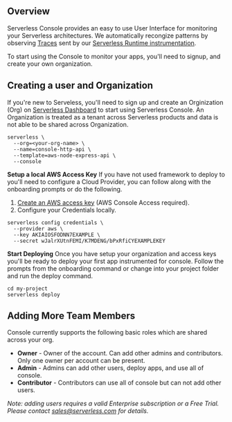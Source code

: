 <!--
title: Using Serveless Console
menuText: Using Serveless Console
description: A guide to using Serverless Console UI
menuOrder: 1
-->

## Overview
Serverless Console provides an easy to use User Interface for 
monitoring your Serverless architectures. We automatically
recongize patterns by observing [Traces](traces.md) sent by our
[Serverless Runtime instrumentation](../concepts/index.md).


To start using the Console to monitor your apps, you'll need to
signup, and create your own organization. 


## Creating a user and Organization 
If you're new to Serveless, you'll need to sign up and create an 
Orginization (Org) on [Serverless Dashboard](https://app.serverless.com) 
to start using Serverless Console. An Organization is treated as a 
tenant across Serverless products and data is not able to be shared 
across Organization. 



```text	
serverless \
  --org=<your-org-name> \
  --name=console-http-api \
  --template=aws-node-express-api \
  --console
```

**Setup a local AWS Access Key**
If you have not used framework to deploy to you'll
need to configure a Cloud Provider, you can follow along
with the onboarding prompts or do the following.


1. [Create an AWS access key](https://www.youtube.com/watch?v=KngM5bfpttA)
(AWS Console Access required).
1. Configure your Credentials locally.

```text
serverless config credentials \
  --provider aws \
  --key AKIAIOSFODNN7EXAMPLE \
  --secret wJalrXUtnFEMI/K7MDENG/bPxRfiCYEXAMPLEKEY
```

**Start Deploying**
Once you have setup your organization and access keys
you'll be ready to deploy your first app instrumented
for console. Follow the prompts from the onboarding
command or change into your project folder and run
the deploy command.

```text
cd my-project
serverless deploy
```


## Adding More Team Members

Console currently supports the following basic roles which 
are shared across your org. 

* **Owner** - Owner of the account. Can add other admins and 
contributors. Only one owner per account can be present.
* **Admin** - Admins can add other users, deploy apps, and use 
all of console.
* **Contributor** - Contributors can use all of console but 
can not add other users.

*Note: adding users requires a valid Enterprise subscription
or a Free Trial. Please contact sales@serverless.com for details.*